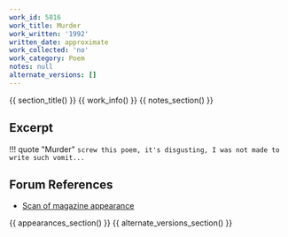 ```yaml
---
work_id: 5816
work_title: Murder
work_written: '1992'
written_date: approximate
work_collected: 'no'
work_category: Poem
notes: null
alternate_versions: []
---
```


{{ section_title() }}
{{ work_info() }}
{{ notes_section() }}
## Excerpt
!!! quote "Murder"
    ```
    screw this poem, it's
    disgusting, I was not
    made to write such
    vomit...
    ```

## Forum References
- [Scan of magazine appearance](https://bukowskiforum.com/threads/murder-in-nyq-47.12977/)

{{ appearances_section() }}
{{ alternate_versions_section() }}